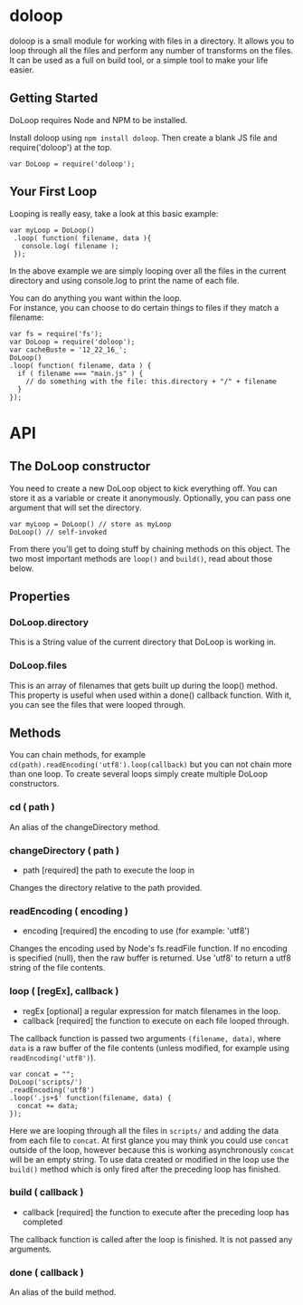 # doloop

doloop is a small module for working with files in a directory.  It allows you to
loop through all the files and perform any number of transforms on the files.  It
can be used as a full on build tool, or a simple tool to make your life easier.

## Getting Started
DoLoop requires Node and NPM to be installed.

Install doloop using `npm install doloop`.  Then create a blank JS file and
require('doloop') at the top.

    var DoLoop = require('doloop');

## Your First Loop
Looping is really easy, take a look at this basic example:

    var myLoop = DoLoop()
     .loop( function( filename, data ){
       console.log( filename );
     });

In the above example we are simply looping over all the files in the current directory and using
console.log to print the name of each file.  

You can do anything you want within the loop.  
For instance, you can choose to do certain things to files if they match a filename:

    var fs = require('fs');
    var DoLoop = require('doloop');
    var cacheBuste = '12_22_16_';
    DoLoop()
    .loop( function( filename, data ) {
      if ( filename === "main.js" ) {
        // do something with the file: this.directory + "/" + filename
      }
    });



# API

## The DoLoop constructor
You need to create a new DoLoop object to kick everything off.  You can store it as a variable or
create it anonymously. Optionally, you can pass one argument that will set the directory.

    var myLoop = DoLoop() // store as myLoop
    DoLoop() // self-invoked

From there you'll get to doing stuff by chaining methods on this object.  The two most important
methods are `loop()` and `build()`, read about those below.

## Properties
### DoLoop.directory
This is a String value of the current directory that DoLoop is working in.

### DoLoop.files
This is an array of filenames that gets built up during the loop() method. This
property is useful when used within a done() callback function. With it, you can
see the files that were looped through.

## Methods
You can chain methods, for example `cd(path).readEncoding('utf8').loop(callback)` but
you can not chain more than one loop.  To create several loops
simply create multiple DoLoop constructors.

### cd ( path )
An alias of the changeDirectory method.

### changeDirectory ( path )

- path <String> [required] the path to execute the loop in

Changes the directory relative to the path provided.

### readEncoding ( encoding )

- encoding <String> [required] the encoding to use (for example: 'utf8')

Changes the encoding used by Node's fs.readFile function.
If no encoding is specified (null), then the raw buffer is returned.  Use 'utf8'
to return a utf8 string of the file contents.

### loop ( [regEx], callback )

- regEx <String>  [optional] a regular expression for match filenames in the loop.
- callback <Function> [required] the function to execute on each file looped through.

The callback function is passed two arguments `(filename, data)`, where `data` is
a raw buffer of the file contents (unless modified, for example using `readEncoding('utf8')`).

    var concat = "";
    DoLoop('scripts/')
    .readEncoding('utf8')
    .loop('.js+$' function(filename, data) {
      concat += data;
    });

Here we are looping through all the files in `scripts/` and adding the
data from each file to `concat`.   At first glance you may think you could use
`concat` outside of the loop, however because this is working asynchronously `concat`
will be an empty string.   To use data created or modified in the loop use the `build()`
method which is only fired after the preceding loop has finished.

### build ( callback )

- callback <Function> [required] the function to execute after the preceding loop has completed

The callback function is called after the loop is finished. It is not passed any
arguments.

### done ( callback )
An alias of the build method.
